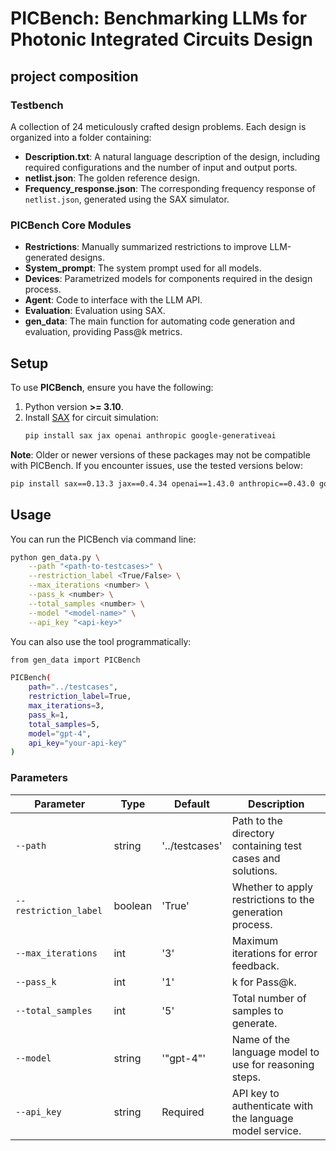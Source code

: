 # PICBench: Benchmarking LLMs for Photonic Integrated Circuits Design

## project composition

### **Testbench**
A collection of 24 meticulously crafted design problems. Each design is organized into a folder containing:
- **Description.txt**: A natural language description of the design, including required configurations and the number of input and output ports.
- **netlist.json**: The golden reference design.
- **Frequency_response.json**: The corresponding frequency response of `netlist.json`, generated using the SAX simulator.

### **PICBench Core Modules**
- **Restrictions**: Manually summarized restrictions to improve LLM-generated designs.
- **System_prompt**: The system prompt used for all models.
- **Devices**: Parametrized models for components required in the design process.
- **Agent**: Code to interface with the LLM API.
- **Evaluation**: Evaluation using SAX.
- **gen_data**: The main function for automating code generation and evaluation, providing Pass@k metrics.

## **Setup**
To use **PICBench**, ensure you have the following:
1. Python version **>= 3.10**.
2. Install [SAX](https://github.com/flaport/sax) for circuit simulation:
   ```bash
   pip install sax jax openai anthropic google-generativeai
   ```
**Note**: Older or newer versions of these packages may not be compatible with PICBench. If you encounter issues, use the tested versions below:
   
   ```bash
   pip install sax==0.13.3 jax==0.4.34 openai==1.43.0 anthropic==0.43.0 google-generativeai==0.8.3
   ```   

## **Usage**
You can run the PICBench via command line:

```bash
python gen_data.py \
    --path "<path-to-testcases>" \
    --restriction_label <True/False> \
    --max_iterations <number> \
    --pass_k <number> \
    --total_samples <number> \
    --model "<model-name>" \
    --api_key "<api-key>"
```

You can also use the tool programmatically:

```bash
from gen_data import PICBench

PICBench(
    path="../testcases",
    restriction_label=True,
    max_iterations=3,
    pass_k=1,
    total_samples=5,
    model="gpt-4",
    api_key="your-api-key"
)
```

### **Parameters**
| Parameter             | Type    | Default                       | Description                                                                |
|-----------------------|---------|-------------------------------|----------------------------------------------------------------------------|
| `--path`              | string  | '../testcases'                | Path to the directory containing test cases and solutions.                 |
| `--restriction_label` | boolean | 'True'                        | Whether to apply restrictions to the generation process.                   |
| `--max_iterations`    | int     | '3'                           | Maximum iterations for error feedback.                                     |
| `--pass_k`            | int     | '1'                           | k for Pass@k.                                                              |
| `--total_samples`     | int     | '5'                           | Total number of samples to generate.                                       |
| `--model`             | string  | '"gpt-4"'                     | Name of the language model to use for reasoning steps.                     |
| `--api_key`           | string  | Required                      | API key to authenticate with the language model service.                   |
